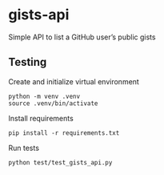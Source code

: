 # gists-api
Simple API to list a GitHub user’s public gists



## Testing
Create and initialize virtual environment
```
python -m venv .venv
source .venv/bin/activate
```

Install requirements
```
pip install -r requirements.txt
```

Run tests
```
python test/test_gists_api.py
```